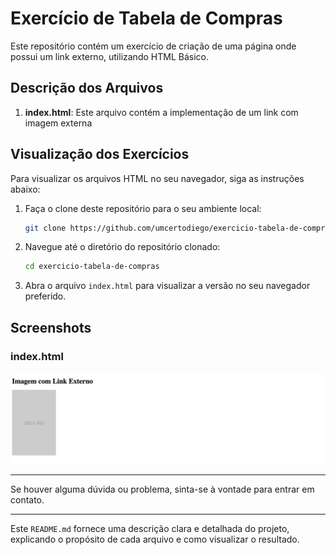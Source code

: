 # Exercício de Tabela de Compras

Este repositório contém um exercício de criação de uma página onde possui um link externo, utilizando HTML Básico.

## Descrição dos Arquivos

1. **index.html**: Este arquivo contém a implementação de um link com imagem externa

## Visualização dos Exercícios

Para visualizar os arquivos HTML no seu navegador, siga as instruções abaixo:

1. Faça o clone deste repositório para o seu ambiente local:
    ```sh
    git clone https://github.com/umcertodiego/exercicio-tabela-de-compras.git
    ```
2. Navegue até o diretório do repositório clonado:
    ```sh
    cd exercicio-tabela-de-compras
    ```
3. Abra o arquivo `index.html` para visualizar a versão no seu navegador preferido.

## Screenshots

### index.html
![Screenshot do index.html](./src/index.png)

---

Se houver alguma dúvida ou problema, sinta-se à vontade para entrar em contato.

---

Este `README.md` fornece uma descrição clara e detalhada do projeto, explicando o propósito de cada arquivo e como visualizar o resultado.
